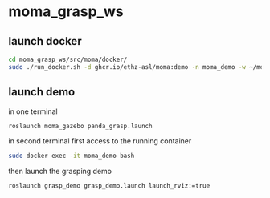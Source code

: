 # moma_grasp_ws

## launch docker
```bash
cd moma_grasp_ws/src/moma/docker/
sudo ./run_docker.sh -d ghcr.io/ethz-asl/moma:demo -n moma_demo -w ~/moma_grasp_ws
```

## launch demo
in one terminal
```bash
roslaunch moma_gazebo panda_grasp.launch
```
in second terminal
first access to the running container
```bash
sudo docker exec -it moma_demo bash
```
then launch the grasping demo
```bash
roslaunch grasp_demo grasp_demo.launch launch_rviz:=true
```